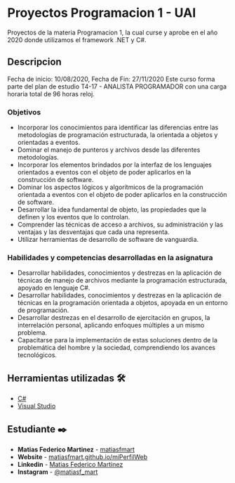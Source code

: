 # Proyectos Programacion 1 - UAI

Proyectos de la materia Programacion 1, la cual curse y aprobe en el año 2020 donde utilizamos el framework .NET y C#. 

## Descripcion

Fecha de inicio: 10/08/2020, Fecha de Fin: 27/11/2020 Este curso forma parte del plan de estudio T4-17 - ANALISTA PROGRAMADOR con una carga horaria total de 96 horas reloj.

### Objetivos
* Incorporar los conocimientos para identificar las diferencias entre las metodologías de programación estructurada, la orientada a objetos y orientadas a eventos.
* Dominar el manejo de punteros y archivos desde las diferentes metodologías.
* Incorporar los elementos brindados por la interfaz de los lenguajes orientados a eventos con el objeto de poder aplicarlos en la construcción de software.
* Dominar los aspectos lógicos y algorítmicos de la programación orientada a eventos con el objeto de poder aplicarlos en la construcción de software.
* Desarrollar la idea fundamental de objeto, las propiedades que la definen y los eventos que lo controlan.
* Comprender las técnicas de acceso a archivos, su administración y las ventajas y las desventajas que cada una representa.
* Utilizar herramientas de desarrollo de software de vanguardia.

### Habilidades y competencias desarrolladas en la asignatura
* Desarrollar habilidades, conocimientos y destrezas en la aplicación de técnicas de manejo de archivos mediante la programación estructurada, apoyado en lenguaje C#.
* Desarrollar habilidades, conocimientos y destrezas en la aplicación de técnicas en la programación orientada a objetos, apoyada en un entorno de programación.
* Desarrollar destrezas en el desarrollo de ejercitación en grupos, la interrelación personal, aplicando enfoques múltiples a un mismo problema.
* Capacitarse para la implementación de estas soluciones dentro de la problemática del hombre y la sociedad, comprendiendo los avances tecnológicos.

## Herramientas utilizadas 🛠️

* [C#](https://docs.microsoft.com/en-us/dotnet/csharp/)
* [Visual Studio](https://visualstudio.microsoft.com/es/vs/)

## Estudiante ✒️

* **Matias Federico Martinez** - [matiasfmart](https://github.com/matiasfmart) 
* **Website** - [matiasfmart.github.io/miPerfilWeb](https://matiasfmart.github.io/miPerfilWeb) 
* **Linkedin** - [Matias Federico Martinez](https://www.linkedin.com/in/matiasfmart) 
* **Instagram** - [@matiasf_mart](https://www.instagram.com/matiasf_mart) 
